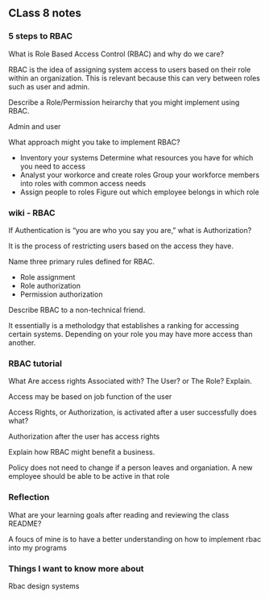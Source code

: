 ## CLass 8 notes

### 5 steps to RBAC

What is Role Based Access Control (RBAC) and why do we care?

RBAC is the idea of assigning system access to users based on their role within an organization.  This is relevant because this can very between roles such as user and admin.

Describe a Role/Permission heirarchy that you might implement using RBAC.

Admin and user

What approach might you take to implement RBAC?

- Inventory your systems
  Determine what resources you have for which you need to access
- Analyst your workorce and create roles
  Group your workforce members into roles with common access needs
- Assign people to roles
  Figure out which employee belongs in which role

### wiki - RBAC

If Authentication is “you are who you say you are,” what is Authorization?

It is the process of restricting users based on the access they have.

Name three primary rules defined for RBAC.

- Role assignment
- Role authorization
- Permission authorization

Describe RBAC to a non-technical friend.

It essentially is a metholodgy that establishes a ranking for accessing certain systems. Depending on your role you may have more access than another.


### RBAC tutorial

What Are access rights Associated with? The User? or The Role? Explain.

Access may be based on job function of the user

Access Rights, or Authorization, is activated after a user successfully does what?

Authorization after the user has access rights

Explain how RBAC might benefit a business.

Policy does not need to change if a person leaves and organiation. A new employee should be able to be active in that role

### Reflection

What are your learning goals after reading and reviewing the class README?

A foucs of mine is to have a better understanding on how to implement rbac into my programs

### Things I want to know more about

Rbac design systems
